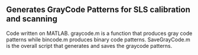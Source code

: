 ## Generates GrayCode Patterns for SLS calibration and scanning
Code written on MATLAB.
graycode.m is a function that produces gray code patterns while bincode.m produces binary code patterns.
SaveGrayCode.m is the overall script that generates and saves the graycode patterns.

